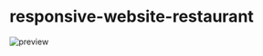 # responsive-website-restaurant
![preview](https://github.com/mdzamanit/responsive-website-restaurant/assets/154988583/a8e78861-9350-47a6-a8ae-69554c8a706d)
